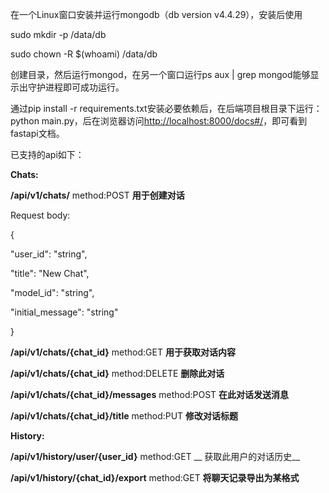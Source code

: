 在一个Linux窗口安装并运行mongodb（db version v4\.4\.29），安装后使用

sudo mkdir \-p /data/db

sudo chown \-R $\(whoami\) /data/db

创建目录，然后运行mongod，在另一个窗口运行ps aux | grep mongod能够显示出守护进程即可成功运行。

通过pip install \-r requirements\.txt安装必要依赖后，在后端项目根目录下运行：python main\.py，后在浏览器访问[http://localhost:8000/docs\#/](http://localhost:8000/docs#/)，即可看到fastapi文档。

已支持的api如下：

__Chats:__

__/api/v1/chats/__	method:POST	__用于创建对话__

Request body: 

\{

  "user\_id": "string",

  "title": "New Chat",

  "model\_id": "string",

  "initial\_message": "string"

\}

__/api/v1/chats/\{chat\_id\}__	method:GET		__用于获取对话内容__

__/api/v1/chats/\{chat\_id\}__	method:DELETE		__删除此对话__

__/api/v1/chats/\{chat\_id\}/messages__	method:POST		__在此对话发送消息__

__/api/v1/chats/\{chat\_id\}/title__	method:PUT		__修改对话标题__

__History:__

__/api/v1/history/user/\{user\_id\}__		method:GET	__	获取此用户的对话历史__

__/api/v1/history/\{chat\_id\}/export__		method:GET		__将聊天记录导出为某格式__

